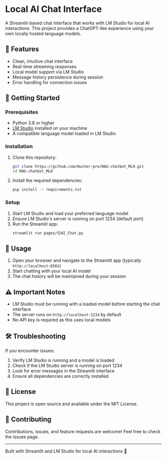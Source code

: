 # Local AI Chat Interface

A Streamlit-based chat interface that works with LM Studio for local AI interactions. This project provides a ChatGPT-like experience using your own locally hosted language models.

## 🌟 Features

- Clean, intuitive chat interface
- Real-time streaming responses
- Local model support via LM Studio
- Message history persistence during session
- Error handling for connection issues

## 🚀 Getting Started

### Prerequisites

- Python 3.8 or higher
- [LM Studio](https://lmstudio.ai/) installed on your machine
- A compatible language model loaded in LM Studio

### Installation

1. Clone this repository:
   ```bash
   git clone https://github.com/Hunter-pro/RAG-chatbot_MLH.git
   cd RAG-chatbot_MLH
   ```

2. Install the required dependencies:
   ```bash
   pip install -r requirements.txt
   ```

### Setup

1. Start LM Studio and load your preferred language model
2. Ensure LM Studio's server is running on port 1234 (default port)
3. Run the Streamlit app:
   ```bash
   streamlit run pages/😊AI_Chat.py
   ```

## 🔧 Usage

1. Open your browser and navigate to the Streamlit app (typically `http://localhost:8501`)
2. Start chatting with your local AI model
3. The chat history will be maintained during your session

## ⚠️ Important Notes

- LM Studio must be running with a loaded model before starting the chat interface
- The server runs on `http://localhost:1234` by default
- No API key is required as this uses local models

## 🛠️ Troubleshooting

If you encounter issues:

1. Verify LM Studio is running and a model is loaded
2. Check if the LM Studio server is running on port 1234
3. Look for error messages in the Streamlit interface
4. Ensure all dependencies are correctly installed

## 📝 License

This project is open source and available under the MIT License.

## 🤝 Contributing

Contributions, issues, and feature requests are welcome! Feel free to check the issues page.

---
Built with Streamlit and LM Studio for local AI interactions 🤖
